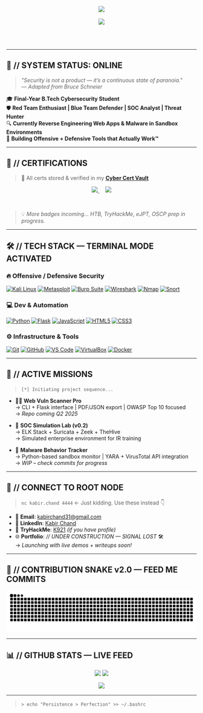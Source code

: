 <p align="center">
  <img src="https://svg-banners.vercel.app/api?type=glitch&text1=KABIR%20CHAND&width=800&height=150&theme=cyberpunk" />


<br>

<p align="center">
  <img src="https://readme-typing-svg.demolab.com?font=Fira+Code&size=24&duration=3000&pause=1000&color=00ff00&center=true&vCenter=true&width=750&lines=root%40K921-cyber%3A~%24+whoami;Cybersecurity+Student+%26+Offensive+Researcher;root%40K921-cyber%3A~%24+ls+-la;--%3E+RedTeam+%7C+BlueTeam+%7C+SOC+%7C+ThreatHunting+%7C+Malware+Analysis;root%40K921-cyber%3A~%24+cat+.motd;Hack+the+Planet.+Secure+the+Future.;root%40K921-cyber%3A~%24+exit" />
</p>

<br><br>

---

## 🧬 // SYSTEM STATUS: ONLINE

> *"Security is not a product — it’s a continuous state of paranoia."*  
> — *Adapted from Bruce Schneier*

🎓 **Final-Year B.Tech Cybersecurity Student**  
🛡️ **Red Team Enthusiast | Blue Team Defender | SOC Analyst | Threat Hunter**  
🔍 **Currently Reverse Engineering Web Apps & Malware in Sandbox Environments**  
🧠 **Building Offensive + Defensive Tools that Actually Work™**

---

## 🏅 // CERTIFICATIONS

> 🔐 All certs stored & verified in my [**Cyber Cert Vault**](https://github.com/K921-cyber/CyberSecurity-Certifications)

<p align="center">
  <a href="https://www.credly.com/earner/earned/badge/4eae526e-2aad-42ba-bc47-aef114dc4a50">
    <img height="150" src="https://images.credly.com/size/340x340/images/d52a2d84-70d9-4613-82a4-b6dfe1d5a06c/blob"/>
  </a>
  &nbsp;&nbsp;&nbsp;
  <a href="https://www.credly.com/earner/earned/badge/15f86c9b-42c4-4fd8-b555-2fcc3de9c6fb">
    <img height="150" src="https://images.credly.com/size/340x340/images/0bf0f2da-a699-4c82-82e2-56dcf1f2e1c7/image.png"/>
  </a>
</p>

<br>

> 💡 *More badges incoming... HTB, TryHackMe, eJPT, OSCP prep in progress.*

---

## 🛠️ // TECH STACK — TERMINAL MODE ACTIVATED

### 🔥 Offensive / Defensive Security
[![Kali Linux](https://img.shields.io/badge/-Kali_Linux-557C94?style=flat-square&logo=kalilinux&logoColor=white)](https://www.kali.org/)
[![Metasploit](https://img.shields.io/badge/-Metasploit-FFD200?style=flat-square&logo=metasploit&logoColor=black)](https://www.metasploit.com/)
[![Burp Suite](https://img.shields.io/badge/-Burp_Suite-FF6F00?style=flat-square&logo=burpsuite&logoColor=white)](https://portswigger.net/)
[![Wireshark](https://img.shields.io/badge/-Wireshark-1679A7?style=flat-square&logo=wireshark&logoColor=white)](https://www.wireshark.org/)
[![Nmap](https://img.shields.io/badge/-Nmap-4169E1?style=flat-square&logo=nmap&logoColor=white)](https://nmap.org/)
[![Snort](https://img.shields.io/badge/-Snort-005A9C?style=flat-square&logo=snort&logoColor=white)](https://www.snort.org/)

### 💻 Dev & Automation
[![Python](https://img.shields.io/badge/-Python-3776AB?style=flat-square&logo=python&logoColor=white)](https://python.org)
[![Flask](https://img.shields.io/badge/-Flask-000000?style=flat-square&logo=flask&logoColor=white)](https://flask.palletsprojects.com/)
[![JavaScript](https://img.shields.io/badge/-JS-F7DF1E?style=flat-square&logo=javascript&logoColor=black)](https://developer.mozilla.org/en-US/docs/Web/JavaScript)
[![HTML5](https://img.shields.io/badge/-HTML5-E34F26?style=flat-square&logo=html5&logoColor=white)](https://developer.mozilla.org/en-US/docs/Web/HTML)
[![CSS3](https://img.shields.io/badge/-CSS3-1572B6?style=flat-square&logo=css3&logoColor=white)](https://developer.mozilla.org/en-US/docs/Web/CSS)

### ⚙️ Infrastructure & Tools
[![Git](https://img.shields.io/badge/-Git-F05032?style=flat-square&logo=git&logoColor=white)](https://git-scm.com/)
[![GitHub](https://img.shields.io/badge/-GitHub-181717?style=flat-square&logo=github&logoColor=white)](https://github.com/)
[![VS Code](https://img.shields.io/badge/-VS_Code-007ACC?style=flat-square&logo=visual-studio-code&logoColor=white)](https://code.visualstudio.com/)
[![VirtualBox](https://img.shields.io/badge/-VirtualBox-183A61?style=flat-square&logo=virtualbox&logoColor=white)](https://www.virtualbox.org/)
[![Docker](https://img.shields.io/badge/-Docker-2496ED?style=flat-square&logo=docker&logoColor=white)](https://www.docker.com/)

---

## 🚀 // ACTIVE MISSIONS

> `[*] Initiating project sequence...`

- 🕵️‍♂️ **Web Vuln Scanner Pro**  
  → CLI + Flask interface | PDF/JSON export | OWASP Top 10 focused  
  → *Repo coming Q2 2025*

- 🧪 **SOC Simulation Lab (v0.2)**  
  → ELK Stack + Suricata + Zeek + TheHive  
  → Simulated enterprise environment for IR training

- 🐍 **Malware Behavior Tracker**  
  → Python-based sandbox monitor | YARA + VirusTotal API integration  
  → *WIP – check commits for progress*

---

## 📡 // CONNECT TO ROOT NODE

> `nc kabir.chand 4444` ← Just kidding. Use these instead 👇

- 📧 **Email**: [kabirchand31@gmail.com](mailto:kabirchand31@gmail.com)  
- 💼 **LinkedIn**: [Kabir Chand](https://www.linkedin.com/in/kabir-chand-2ab869250)  
- 🎯 **TryHackMe**: [K921](https://tryhackme.com/p/K921) *(if you have profile)*  
- 🌐 **Portfolio**: *// UNDER CONSTRUCTION — SIGNAL LOST* 🛠️  
  → *Launching with live demos + writeups soon!*

---

## 🐍 // CONTRIBUTION SNAKE v2.0 — FEED ME COMMITS

<p align="center">
  <img src="https://raw.githubusercontent.com/K921-cyber/K921-cyber/output/github-contribution-grid-snake.svg" alt="Contribution Snake" />
</p>

---

## 📊 // GITHUB STATS — LIVE FEED

<p align="center">
  <img width="48%" src="https://github-readme-stats.vercel.app/api?username=K921-cyber&show_icons=true&theme=radical&hide_border=true" />
  <img width="48%" src="https://github-readme-stats.vercel.app/api/top-langs/?username=K921-cyber&layout=compact&theme=radical&hide_border=true" />
</p>

<p align="center">
  <img src="https://github-readme-activity-graph.vercel.app/graph?username=K921-cyber&theme=react-dark&hide_border=true&area=true" />
</p>

---

> `> echo "Persistence > Perfection" >> ~/.bashrc`
